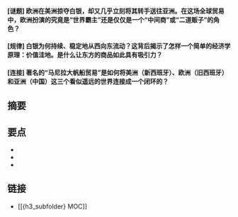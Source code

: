 #### [谜题] 欧洲在美洲掠夺白银，却又几乎立刻将其转手送往亚洲。在这场全球贸易中，欧洲扮演的究竟是“世界霸主”还是仅仅是一个“中间商”或“二道贩子”的角色？


#### [规律] 白银为何持续、稳定地从西向东流动？这背后揭示了怎样一个简单的经济学原理：价值洼地。是什么让东方的商品如此具有吸引力？


#### [连接] 著名的“马尼拉大帆船贸易”是如何将美洲（新西班牙）、欧洲（旧西班牙）和亚洲（中国）这三个看似遥远的世界连接成一个闭环的？


## 摘要


## 要点

- 
- 
- 

## 链接

- [[{h3_subfolder} MOC]]
